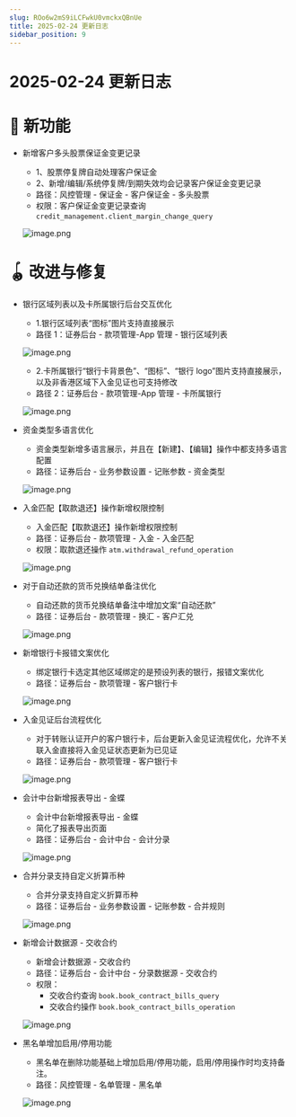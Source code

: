 ```yaml
---
slug: ROo6w2mS9iLCFwkU0vmckxQBnUe
title: 2025-02-24 更新日志
sidebar_position: 9
---
```



# 2025-02-24 更新日志


# 🎉 新功能

- 新增客户多头股票保证金变更记录
    - 1、股票停复牌自动处理客户保证金
    - 2、新增/编辑/系统停复牌/到期失效均会记录客户保证金变更记录
    - 路径：风控管理 - 保证金 - 客户保证金 - 多头股票
    - 权限：客户保证金变更记录查询 `credit_management.client_margin_change_query`

    ![image.png](/assets/41153d4202c60c8f0d3cac4b4b11317d.png)


# 🪀 改进与修复

- 银行区域列表以及卡所属银行后台交互优化
    - 1.银行区域列表“图标”图片支持直接展示
    - 路径 1：证券后台 - 款项管理-App 管理 - 银行区域列表

    ![image.png](/assets/fb9d43bea83e8419cc43d4881ba59f72.png)

    - 2.卡所属银行“银行卡背景色”、“图标”、“银行 logo”图片支持直接展示，以及非香港区域下入金见证也可支持修改
    - 路径 2：证券后台 - 款项管理-App 管理 - 卡所属银行

    ![image.png](/assets/3235d4b08f4640f347a465e6d504f8a2.png)

- 资金类型多语言优化
    - 资金类型新增多语言展示，并且在【新建】、【编辑】操作中都支持多语言配置
    - 路径：证券后台 - 业务参数设置 - 记账参数 - 资金类型

    ![image.png](/assets/f291380b3626e816250e0f5c6385cbe9.png)

- 入金匹配【取款退还】操作新增权限控制
    - 入金匹配【取款退还】操作新增权限控制
    - 路径：证券后台 - 款项管理 - 入金 - 入金匹配
    - 权限：取款退还操作 `atm.withdrawal_refund_operation`

    ![image.png](/assets/a207c85efb8451169db3faf7d92e365f.png)

- 对于自动还款的货币兑换结单备注优化
    - 自动还款的货币兑换结单备注中增加文案“自动还款”
    - 路径：证券后台 - 款项管理 - 换汇 - 客户汇兑

    ![image.png](/assets/5853a7d8c26c0e55ddf1e7559eda7b53.png)

- 新增银行卡报错文案优化
    - 绑定银行卡选定其他区域绑定的是预设列表的银行，报错文案优化
    - 路径：证券后台 - 款项管理 - 客户银行卡

    ![image.png](/assets/c62f77d11b2799f8a4441559d78832f7.png)

- 入金见证后台流程优化
    - 对于转账认证开户的客户银行卡，后台更新入金见证流程优化，允许不关联入金直接将入金见证状态更新为已见证
    - 路径：证券后台 - 款项管理 - 客户银行卡

    ![image.png](/assets/d99231b0cce73680267b8ce0c48b9b42.png)

- 会计中台新增报表导出 - 金蝶
    - 会计中台新增报表导出 - 金蝶
    - 简化了报表导出页面
    - 路径：证券后台 - 会计中台 - 会计分录

    ![image.png](/assets/83159d1bbc85f7ee48d496df218277b2.png)

- 合并分录支持自定义折算币种
    - 合并分录支持自定义折算币种
    - 路径：证券后台 - 业务参数设置 - 记账参数 - 合并规则

    ![image.png](/assets/17bc52e90807ce55772420ad5bce3a8a.png)

- 新增会计数据源 - 交收合约
    - 新增会计数据源 - 交收合约
    - 路径：证券后台 - 会计中台 - 分录数据源 - 交收合约
    - 权限：
        - 交收合约查询 `book.book_contract_bills_query`
        - 交收合约操作 `book.book_contract_bills_operation`

    ![image.png](/assets/fcc6af86c2b3986fde07ebaa9698177c.png)

- 黑名单增加启用/停用功能
    - 黑名单在删除功能基础上增加启用/停用功能，启用/停用操作时均支持备注。
    - 路径：风控管理 - 名单管理 - 黑名单

    ![image.png](/assets/b67f95e192af006fe277bf5789f91c99.png)

